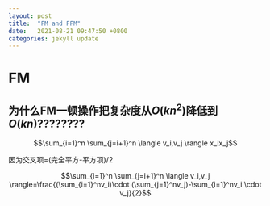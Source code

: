 ```yaml
---
layout: post
title:  "FM and FFM"
date:   2021-08-21 09:47:50 +0800
categories: jekyll update
---
```



<script type="text/javascript" async src="https://cdn.mathjax.org/mathjax/latest/MathJax.js?config=TeX-MML-AM_CHTML"> </script>

# FM
## 为什么FM一顿操作把复杂度从$O(kn^2)$降低到$O(kn)$????????
$$\sum_{i=1}^n \sum_{j=i+1}^n \langle v_i,v_j \rangle x_ix_j$$

因为交叉项=(完全平方-平方项)/2

$$\sum_{i=1}^n \sum_{j=i+1}^n \langle v_i,v_j \rangle=\frac{(\sum_{i=1}^nv_i)\cdot (\sum_{j=1}^nv_j)-\sum_{i=1}^nv_i \cdot v_j}{2}$$